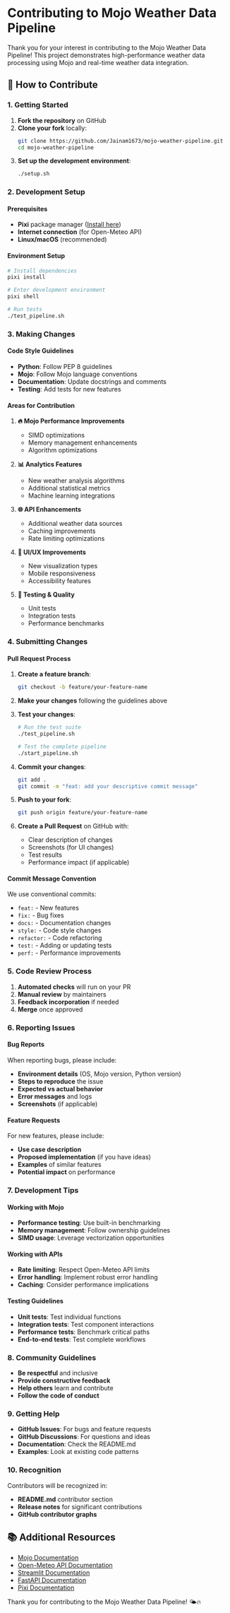 # Contributing to Mojo Weather Data Pipeline

Thank you for your interest in contributing to the Mojo Weather Data Pipeline! This project demonstrates high-performance weather data processing using Mojo and real-time weather data integration.

## 🌟 How to Contribute

### 1. Getting Started

1. **Fork the repository** on GitHub
2. **Clone your fork** locally:
   ```bash
   git clone https://github.com/Jainam1673/mojo-weather-pipeline.git
   cd mojo-weather-pipeline
   ```
3. **Set up the development environment**:
   ```bash
   ./setup.sh
   ```

### 2. Development Setup

#### Prerequisites
- **Pixi** package manager ([Install here](https://pixi.sh/latest/))
- **Internet connection** (for Open-Meteo API)
- **Linux/macOS** (recommended)

#### Environment Setup
```bash
# Install dependencies
pixi install

# Enter development environment
pixi shell

# Run tests
./test_pipeline.sh
```

### 3. Making Changes

#### Code Style Guidelines
- **Python**: Follow PEP 8 guidelines
- **Mojo**: Follow Mojo language conventions
- **Documentation**: Update docstrings and comments
- **Testing**: Add tests for new features

#### Areas for Contribution

1. **🔥 Mojo Performance Improvements**
   - SIMD optimizations
   - Memory management enhancements
   - Algorithm optimizations

2. **📊 Analytics Features**
   - New weather analysis algorithms
   - Additional statistical metrics
   - Machine learning integrations

3. **🌐 API Enhancements**
   - Additional weather data sources
   - Caching improvements
   - Rate limiting optimizations

4. **🎨 UI/UX Improvements**
   - New visualization types
   - Mobile responsiveness
   - Accessibility features

5. **🧪 Testing & Quality**
   - Unit tests
   - Integration tests
   - Performance benchmarks

### 4. Submitting Changes

#### Pull Request Process

1. **Create a feature branch**:
   ```bash
   git checkout -b feature/your-feature-name
   ```

2. **Make your changes** following the guidelines above

3. **Test your changes**:
   ```bash
   # Run the test suite
   ./test_pipeline.sh
   
   # Test the complete pipeline
   ./start_pipeline.sh
   ```

4. **Commit your changes**:
   ```bash
   git add .
   git commit -m "feat: add your descriptive commit message"
   ```

5. **Push to your fork**:
   ```bash
   git push origin feature/your-feature-name
   ```

6. **Create a Pull Request** on GitHub with:
   - Clear description of changes
   - Screenshots (for UI changes)
   - Test results
   - Performance impact (if applicable)

#### Commit Message Convention
We use conventional commits:
- `feat:` - New features
- `fix:` - Bug fixes
- `docs:` - Documentation changes
- `style:` - Code style changes
- `refactor:` - Code refactoring
- `test:` - Adding or updating tests
- `perf:` - Performance improvements

### 5. Code Review Process

1. **Automated checks** will run on your PR
2. **Manual review** by maintainers
3. **Feedback incorporation** if needed
4. **Merge** once approved

### 6. Reporting Issues

#### Bug Reports
When reporting bugs, please include:
- **Environment details** (OS, Mojo version, Python version)
- **Steps to reproduce** the issue
- **Expected vs actual behavior**
- **Error messages** and logs
- **Screenshots** (if applicable)

#### Feature Requests
For new features, please include:
- **Use case description**
- **Proposed implementation** (if you have ideas)
- **Examples** of similar features
- **Potential impact** on performance

### 7. Development Tips

#### Working with Mojo
- **Performance testing**: Use built-in benchmarking
- **Memory management**: Follow ownership guidelines
- **SIMD usage**: Leverage vectorization opportunities

#### Working with APIs
- **Rate limiting**: Respect Open-Meteo API limits
- **Error handling**: Implement robust error handling
- **Caching**: Consider performance implications

#### Testing Guidelines
- **Unit tests**: Test individual functions
- **Integration tests**: Test component interactions
- **Performance tests**: Benchmark critical paths
- **End-to-end tests**: Test complete workflows

### 8. Community Guidelines

- **Be respectful** and inclusive
- **Provide constructive feedback**
- **Help others** learn and contribute
- **Follow the code of conduct**

### 9. Getting Help

- **GitHub Issues**: For bugs and feature requests
- **GitHub Discussions**: For questions and ideas
- **Documentation**: Check the README.md
- **Examples**: Look at existing code patterns

### 10. Recognition

Contributors will be recognized in:
- **README.md** contributor section
- **Release notes** for significant contributions
- **GitHub contributor graphs**

## 📚 Additional Resources

- [Mojo Documentation](https://docs.modular.com/mojo/)
- [Open-Meteo API Documentation](https://open-meteo.com/en/docs)
- [Streamlit Documentation](https://docs.streamlit.io/)
- [FastAPI Documentation](https://fastapi.tiangolo.com/)
- [Pixi Documentation](https://pixi.sh/latest/)

Thank you for contributing to the Mojo Weather Data Pipeline! 🌤️🔥
